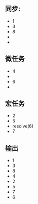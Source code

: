 ## 同步:
- 1
- 3
- 8
- 
- 

## 微任务
- 4
- 
- 6
- 

## 宏任务
- 2
- 5
- resolve(6)
- 7

## 输出
- 1
- 3
- 8
- 4
- 2
- 5
- 7
- 6